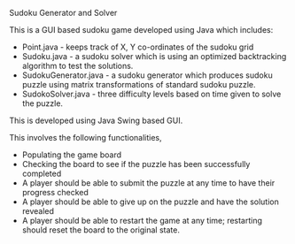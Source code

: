 Sudoku Generator and Solver

This is a GUI based sudoku game developed using Java which includes:

- Point.java - keeps track of X, Y co-ordinates of the sudoku grid
- Sudoku.java - a sudoku solver which is using an optimized backtracking algorithm to test the solutions.
- SudokuGenerator.java - a sudoku generator which produces sudoku puzzle using matrix transformations of standard sudoku puzzle.
- SudokoSolver.java - three difficulty levels based on time given to solve the puzzle.

This is developed using Java Swing based GUI.

This involves the following functionalities,

- Populating the game board
- Checking the board to see if the puzzle has been successfully completed
- A player should be able to submit the puzzle at any time to have their progress checked
- A player should be able to give up on the puzzle and have the solution revealed
- A player should be able to restart the game at any time; restarting should reset the board to the original state.
